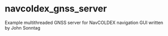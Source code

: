 # navcoldex_gnss_server

Example multithreaded GNSS server for NavCOLDEX navigation GUI
written by John Sonntag
